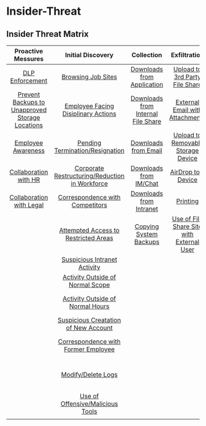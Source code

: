 # Insider-Threat

## **Insider Threat Matrix**


| **Proactive Messures** | **Initial Discovery** | **Collection** | **Exfiltration** | **Business Impact**|
| :---: | :---: | :---: | :---: | :---: |
| [DLP Enforcement](https://github.com/matt-snyder-stuff/Insider-Threat/blob/master/TTPs/IT1000-DLP%20Enforcement.md) | [Browsing Job Sites](https://github.com/matt-snyder-stuff/Insider-Threat/blob/master/TTPs/IT1005-Browsing%20Job%20Sites.md) | [Downloads from Application](https://github.com/matt-snyder-stuff/Insider-Threat/blob/master/TTPs/IT1018-Downloads%20from%20Application.md) |  [Upload to 3rd Party File Share](https://github.com/matt-snyder-stuff/Insider-Threat/blob/master/TTPs/IT1024-Upload%20to%203rd%20Party%20File%20Share.md) | [Bulk Delete Files](https://github.com/matt-snyder-stuff/Insider-Threat/blob/master/TTPs/IT1029-Bulk%20Delete%20Files.md) |
| [Prevent Backups to Unapproved Storage Locations](https://github.com/matt-snyder-stuff/Insider-Threat/blob/master/TTPs/IT1001-Unapproved%20Storage%20Locations.md)  | [Employee Facing Disiplinary Actions](https://github.com/matt-snyder-stuff/Insider-Threat/blob/master/TTPs/IT1006-Employee%20Facing%20Disiplinary%20Actions.md) | [Downloads from Internal File Share](https://github.com/matt-snyder-stuff/Insider-Threat/blob/master/TTPs/IT1019-Downloads%20from%20Internal%20File%20Share.md) | [External Email with Attachments](https://github.com/matt-snyder-stuff/Insider-Threat/blob/master/TTPs/IT1025-External%20Email%20with%20Attachments.md) | [Destruction of Physical Device](https://github.com/matt-snyder-stuff/Insider-Threat/blob/master/TTPs/IT1030-Destruction%20of%20Physical%20Device.md) |
| [Employee Awareness](https://github.com/matt-snyder-stuff/Insider-Threat/blob/master/TTPs/IT1002-Employee%20Awareness%20copy.md) | [Pending Termination/Resignation](https://github.com/matt-snyder-stuff/Insider-Threat/blob/master/TTPs/IT1007-Pending%20Termination-Resignation.md) | [Downloads from Email](https://github.com/matt-snyder-stuff/Insider-Threat/blob/master/TTPs/IT1020-Downloads%20from%20Email.md) | [Upload to Removable Storage Device](https://github.com/matt-snyder-stuff/Insider-Threat/blob/master/TTPs/IT1026-Upload%20to%20Removable%20Storage%20Device.md) | [Changing Service Account Password](https://github.com/matt-snyder-stuff/Insider-Threat/blob/master/TTPs/IT1031-Changing%20Service%20Account%20Password.md) |
| [Collaboration with HR](https://github.com/matt-snyder-stuff/Insider-Threat/blob/master/TTPs/IT1003-Partnership%20with%20HR.md) | [Corporate Restructuring/Reduction in Workforce](https://github.com/matt-snyder-stuff/Insider-Threat/blob/master/TTPs/IT1008-Corporate%20Restructuring-Reduction%20in%20Workforcemd.md) | [Downloads from IM/Chat](https://github.com/matt-snyder-stuff/Insider-Threat/blob/master/TTPs/IT1021-Downloads%20from%20IM-Chat.md) | [AirDrop to a Device](https://github.com/matt-snyder-stuff/Insider-Threat/blob/master/TTPs/IT1027-AirDrop%20to%20a%20Device.md) | [Malicious Changes to Application/System](https://github.com/matt-snyder-stuff/Insider-Threat/blob/master/TTPs/IT1032-Malicious%20Changes%20to%20Application-System.md) |
| [Collaboration with Legal](https://github.com/matt-snyder-stuff/Insider-Threat/blob/master/TTPs/IT1004-Collaboration%20with%20Legal.md) | [Correspondence with Competitors](https://github.com/matt-snyder-stuff/Insider-Threat/blob/master/TTPs/IT1009-Correspondence%20with%20Competitors.md) | [Downloads from Intranet](https://github.com/matt-snyder-stuff/Insider-Threat/blob/master/TTPs/IT1022-Downloads%20from%20Intranet.md) | [Printing](https://github.com/matt-snyder-stuff/Insider-Threat/blob/master/TTPs/IT1028-Printing.md) | [Malicious Social Media Post](https://github.com/matt-snyder-stuff/Insider-Threat/blob/master/TTPs/IT1033-Malicious%20Social%20Media%20Post.md) |
|   | [Attempted Access to Restricted Areas](https://github.com/matt-snyder-stuff/Insider-Threat/blob/master/TTPs/IT1010-Attempted%20Access%20to%20Restricted%20Areas.md) | [Copying System Backups](https://github.com/matt-snyder-stuff/Insider-Threat/blob/master/TTPs/IT1023-Copying%20System%20Backups.md) | [Use of File Share Site with External User](https://github.com/matt-snyder-stuff/Insider-Threat/blob/master/TTPs/IT1040-Use%20of%20File%20Share%20Site%20with%20External%20User.md)   | [Misappropriations of Funds](https://github.com/matt-snyder-stuff/Insider-Threat/blob/master/TTPs/IT1034-Misappropriations%20of%20Funds.md) |
|   | [Suspicious Intranet Activity](https://github.com/matt-snyder-stuff/Insider-Threat/blob/master/TTPs/IT1011-Suspicious%20Intranet%20Activity.md) |  |   | [Excessive Overtime](https://github.com/matt-snyder-stuff/Insider-Threat/blob/master/TTPs/IT1035-Excessive%20Overtime.md) |
|   | [Activity Outside of Normal Scope](https://github.com/matt-snyder-stuff/Insider-Threat/blob/master/TTPs/IT1012-Activity%20Outside%20of%20Normal%20Scope.md) |  |   | [Misappropriations of Assets](https://github.com/matt-snyder-stuff/Insider-Threat/blob/master/TTPs/IT1036-Misappropriations%20of%20Assets.md) |
|   | [Activity Outside of Normal Hours](https://github.com/matt-snyder-stuff/Insider-Threat/blob/master/TTPs/IT1013-Activity%20Outside%20of%20Normal%20Hours.md) |  |   | [Forwarding Internal Communications to 3rd Party](https://github.com/matt-snyder-stuff/Insider-Threat/blob/master/TTPs/IT1037-Forwarding%20Internal%20Communications%20to%203rd%20Party.md) |
|   | [Suspicious Creatation of New Account](https://github.com/matt-snyder-stuff/Insider-Threat/blob/master/TTPs/IT1014-Suspicious%20Creatation%20of%20New%20Account.md) |  |   | [Insider Trading Violations](https://github.com/matt-snyder-stuff/Insider-Threat/blob/master/TTPs/IT1038-Insider%20Trading%20Violations.md) |
|   | [Correspondence with Former Employee](https://github.com/matt-snyder-stuff/Insider-Threat/blob/master/TTPs/IT1015-Correspondence%20with%20Former%20Employee.md) |  |   | [Use of Offensive/Malicious Tools](https://github.com/matt-snyder-stuff/Insider-Threat/blob/master/TTPs/IT1017-Use%20of%20Offensive-Malicious%20Tools.md) |
|   | [Modify/Delete Logs](https://github.com/matt-snyder-stuff/Insider-Threat/blob/master/TTPs/IT1016-Modify-Delete%20Logs.md) |  |   | [Exposure of Sensitive/Confidential Information in Public Repositories](https://github.com/matt-snyder-stuff/Insider-Threat/blob/master/TTPs/IT1039-Exposure%20of%20Sensitive-Confidential%20Information%20in%20Public%20Repositories.md) |
|   | [Use of Offensive/Malicious Tools](https://github.com/matt-snyder-stuff/Insider-Threat/blob/master/TTPs/IT1017-Use%20of%20Offensive-Malicious%20Tools.md) |  |   |   |
|   |  |  |   |   |

